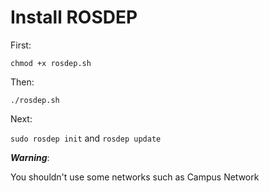 # Install ROSDEP

First:

`chmod +x rosdep.sh`

Then:

 `./rosdep.sh`

Next:

`sudo rosdep init` and `rosdep update`



***Warning***:

You shouldn't use some networks such as Campus Network

